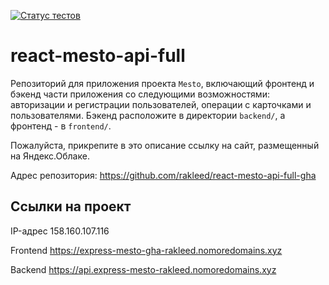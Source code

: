 [![Статус тестов](../../actions/workflows/tests.yml/badge.svg)](../../actions/workflows/tests.yml)

# react-mesto-api-full

Репозиторий для приложения проекта `Mesto`, включающий фронтенд и бэкенд части приложения 
со следующими возможностями: авторизации и регистрации пользователей, операции с карточками 
и пользователями. Бэкенд расположите в директории `backend/`, а фронтенд - в `frontend/`. 
  
Пожалуйста, прикрепите в это описание ссылку на сайт, размещенный на Яндекс.Облаке.

Адрес репозитория: https://github.com/rakleed/react-mesto-api-full-gha

## Ссылки на проект

IP-адрес 158.160.107.116

Frontend https://express-mesto-gha-rakleed.nomoredomains.xyz

Backend https://api.express-mesto-rakleed.nomoredomains.xyz
